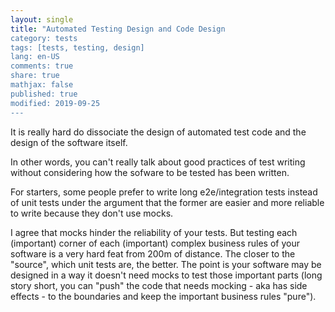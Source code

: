 ```yaml
---
layout: single
title: "Automated Testing Design and Code Design
category: tests
tags: [tests, testing, design]
lang: en-US
comments: true
share: true
mathjax: false
published: true
modified: 2019-09-25
---
```


It is really hard do dissociate the design of automated test code and the design of the software itself.

In other words, you can't really talk about good practices of test writing without considering how the sofware to be tested has been written.

For starters, some people prefer to write long e2e/integration tests instead of unit tests under the argument that the former are easier and more reliable to write because they don't use mocks.

I agree that mocks hinder the reliability of your tests. But testing each (important) corner of each (important) complex business rules of your software is a very hard feat from 200m of distance. The closer to the "source", which unit tests are, the better. The point is your software may be designed in a way it doesn't need mocks to test those important parts (long story short, you can "push" the code that needs mocking - aka has side effects - to the boundaries and keep the important business rules "pure").
